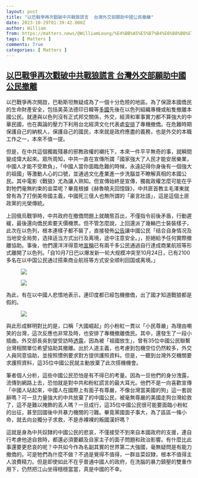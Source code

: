 ```yaml
---
layout: post
title: "以巴戰爭再次戳破中共戰狼謊言  台灣外交部願助中國公民撤離"
date: 2023-10-29T01:39:42.000Z
author: William
from: https://matters.news/@WilliamLeung/%E4%BB%A5%E5%B7%B4%E6%88%B0%E7%88%AD%E5%86%8D%E6%AC%A1%E6%88%B3%E7%A0%B4%E4%B8%AD%E5%85%B1%E6%88%B0%E7%8B%BC%E8%AC%8A%E8%A8%80-%E5%8F%B0%E7%81%A3%E5%A4%96%E4%BA%A4%E9%83%A8%E9%A1%98%E5%8A%A9%E4%B8%AD%E5%9C%8B%E5%85%AC%E6%B0%91%E6%92%A4%E9%9B%A2-bafybeiexcx54vnpgbtvjjofe7hkukdyko6qdj5owtzyu6gw4v6h3e6qv64
tags: [ Matters ]
comments: True
categories: [ Matters ]
---
```

<!--1698543582000-->
[以巴戰爭再次戳破中共戰狼謊言  台灣外交部願助中國公民撤離](https://matters.news/@WilliamLeung/%E4%BB%A5%E5%B7%B4%E6%88%B0%E7%88%AD%E5%86%8D%E6%AC%A1%E6%88%B3%E7%A0%B4%E4%B8%AD%E5%85%B1%E6%88%B0%E7%8B%BC%E8%AC%8A%E8%A8%80-%E5%8F%B0%E7%81%A3%E5%A4%96%E4%BA%A4%E9%83%A8%E9%A1%98%E5%8A%A9%E4%B8%AD%E5%9C%8B%E5%85%AC%E6%B0%91%E6%92%A4%E9%9B%A2-bafybeiexcx54vnpgbtvjjofe7hkukdyko6qdj5owtzyu6gw4v6h3e6qv64)
------

<div>
<p>以巴戰爭再次開啟，巴勒斯坦無疑成為了一個十分危險的地區。為了保證本國僑民的生命財產安全，包括美英法德印日韓等<a target="_blank" rel="noopener noreferrer nofollow" href="https://www.aljazeera.com/news/2023/10/13/israel-hamas-war-a-list-of-governments-repatriating-citizens-from-israel">多國</a>先後在以色列組織專機或船隻撤離本國公民。就連與以色列沒有正式邦交關係，外交，經濟和軍事實力都不算強大的中華民國，也在輿論的壓力下利用台北經濟文化代表處<a target="_blank" rel="noopener noreferrer nofollow" href="https://www.businesstoday.com.tw/article/category/183025/post/202310190030/">安排</a>了專機撤僑。在危難時期保護自己的納稅人，保護自己的國民，本來就是政府應盡的義務，也是外交的本職工作之一，本來不值一提。</p><p>但是，在中共這個獨裁殘暴的邪教政權的襯托下，本來一件平平無奇的事，就瞬間變成偉大起來。眾所周知，中共一直在宣傳所謂「國家強大了人民才能安居樂業，中國人才能不受欺負」，「中國人當你面臨危難的時候，永遠記得你身後有一個強大的祖國」等激動人心的口號，並通過文化產業進一步洗腦並不瞭解真相的本國公民。其中電影《戰狼》尤為讓人熟知。但宣傳始終是宣傳，獨裁政權怎麼可能在乎對牠們毫無約束的韭菜呢？畢竟根據《赫魯曉夫回憶錄》，中共匪首教主毛澤東就曾有為了打倒美帝國主義，中國死三億人也無所謂的「豪言壯語」，這是這個土匪政黨的光榮傳統。</p><p>上回俄烏戰爭時，中共政府在撤僑問題上就醜態百出，不僅指令前後矛盾，行動遲緩，最後還向僑民索要天價機票。但不管怎麼說，上回還派了幾輛巴士裝裝樣子，此次在以色列，根本連樣子都不裝了，直接發佈<a target="_blank" rel="noopener noreferrer nofollow" href="http://il.china-embassy.gov.cn/lsqw/202310/t20231013_11160797.htm">公告</a>讓中國公民「结合自身情况及当地安全局势，选择适当方式出行及离境，途中注意安全。」，拒絕給予任何實際撤離協助。事後，他們還洋洋得意地<a target="_blank" rel="noopener noreferrer nofollow" href="http://il.china-embassy.gov.cn/lsqw/202310/t20231025_11167937.htm">宣稱</a>已有兩千多公民通過自行達成商業航班等形式離開了以色列。「自10月7日巴以爆发新一轮大规模冲突至10月24日，已有2100多名在以中国公民通过搭乘商业航班等方式安全顺利回国或离境。」</p><figure class="image"><img src="https://imagedelivery.net/kDRCweMmqLnTPNlbum-pYA/prod/embed/d8883d9f-b36c-4a03-9cd3-3c3058df4ad1.png/public" referrerpolicy="no-referrer"><figcaption></figcaption></figure><figure class="image"><img src="https://imagedelivery.net/kDRCweMmqLnTPNlbum-pYA/prod/embed/8d93cc1b-aa34-4de1-8155-5129ffe264d9.png/public" referrerpolicy="no-referrer"><figcaption></figcaption></figure><p></p><p>為此，有在以中國人悲憤地表示，連印度都已經包機撤僑，出了國才知道戰狼都是假的。</p><figure class="image"><img src="https://imagedelivery.net/kDRCweMmqLnTPNlbum-pYA/prod/embed/bcba5300-fcf4-4841-9a11-8021b0c54611.webp/public" referrerpolicy="no-referrer"><figcaption></figcaption></figure><p></p><p>與此形成鮮明對比的是，口稱「大國崛起」的小粉紅一貫以「小民尊嚴」為理由嘲笑的台灣，這次反應也非常及時，也安排了專機撤離僑民。其中，還發生了一段小插曲。外交部長吳釗燮受訪時<a target="_blank" rel="noopener noreferrer nofollow" href="https://udn.com/news/story/6656/7518731">透露</a>，因為被「祖國放生」，曾有35位中國公民聯繫台灣相關單位希望協助其撤離。出於人道主義，也考慮到包機空位仍然較多，外交人員同意協助，並按照慣例要求對方提供護照資料。但是，一聽到台灣外交機關要求護照資料，這35位中國公民就主動放棄了此次搭機機會。</p><p>筆者個人分析，這些中國公民恐怕是有不得已的考量。因為一旦他們的身分洩露，流傳到網路上去，恐怕就是對中共和粉紅謊言的最大耳光。他們不是一向喜歡宣傳「中國人站起來，中國人在國際上有面子有尊嚴，不像台灣當美國的狗」這一套說辭嗎？可一旦力量強大的中共放棄了的中國公民，被毫無尊嚴的美國走狗台灣給救了，這不是難以掩飾的丟人嗎？一旦成行，這35位中國公民很可能要面臨小粉紅的出征，甚至回國後中共暴力機關的刁難。畢竟黨國面子事大，為了區區一條小命，就去向台獨分子求救，不是赤裸裸的叛國漢奸嗎？</p><p>這就是身為中共奴隸的中國公民的悲哀，不僅接受不到來自本國政府的支援，連自行考慮他途自救時，都還必須要顧及自家主子的面子問題和政治影響。有什麼比此事還要更悲哀的呢？中共如今作為名副其實的世界第二大強國，毫無疑問是有能力撤僑的。可是牠們為什麼不做？不過是覺得不值得，一群韭菜奴隸，根本不值得主人浪費精力。但是即使如此不在乎普通中國人的政府，在洗腦的暴力鎮壓的雙重作用下，仍然把江山坐得穩穩當當，真是中國的不幸。</p><p></p><p></p><p></p>
</div>
